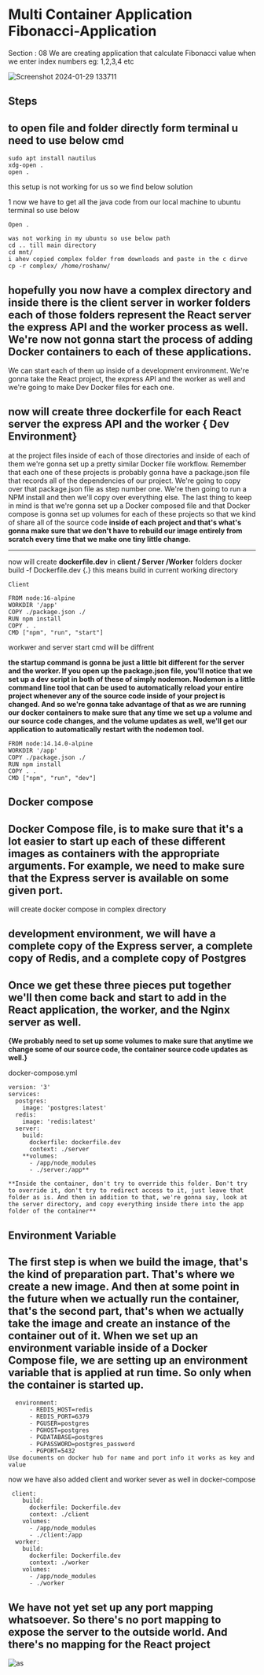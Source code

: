 # Multi Container Application Fibonacci-Application

Section : 08
We are creating application that calculate Fibonacci value when we enter index numbers eg: 1,2,3,4 etc 

![Screenshot 2024-01-29 133711](https://github.com/roshanwaghmare/Fibonacci-Application/assets/142305817/b164bdf6-d39d-440e-93ea-ef75650c9ec1)

## Steps


## to open file and folder directly form terminal u need to use below cmd

```
sudo apt install nautilus
xdg-open .
open .
```
this setup is not working for us so we find below solution 

1 now we have to get all the java code from our local machine to ubuntu terminal so use below

````
Open .

was not working in my ubuntu so use below path
cd .. till main directory
cd mnt/
i ahev copied complex folder from downloads and paste in the c dirve 
cp -r complex/ /home/roshanw/
````
## hopefully you now have a complex directory and inside there is the client server in worker folders  each of those folders represent the React server the express API and the worker process as well. We're now not gonna start the process of adding Docker containers to each of these applications.

We can start each of them up inside of a development environment. We're gonna take the React project, the express API and the worker as well and we're going to make Dev Docker files for each one.

## now will create three dockerfile for each React server the express API and the worker { Dev Environment}

at the project files inside of each of those directories and inside of each of them we're gonna set up a pretty similar Docker file workflow. Remember that each one of these projects is probably gonna have a package.json file that records all of the dependencies of our project. We're going to copy over that package.json file as step number one. We're then going to run a NPM install and then we'll copy over everything else. The last thing to keep in mind is that we're gonna set up a Docker composed file and that Docker compose is gonna set up volumes for each of these projects so that we kind of share all of the source code
**inside of each project and that's what's gonna make sure that we don't have to rebuild our image entirely from scratch every time that we make one tiny little change.**



----------------------------------------------------------------------------------------------------------------------------------------------------------------------------------------------------------------

now will create **dockerfile.dev** in **client / Server /Worker** folders 
docker build -f Dockerfile.dev {**.**} this means build in current working directory 
````
Client

FROM node:16-alpine
WORKDIR '/app'
COPY ./package.json ./
RUN npm install
COPY . .
CMD ["npm", "run", "start"]

````
workwer and server start cmd will be diffrent

**the startup command is gonna be just a little bit different for the server and the worker. If you open up the package.json file, you'll notice that we set up a dev script in both of these of simply nodemon. Nodemon is a little command line tool that can be used to automatically reload your entire project whenever any of the source code inside of your project is changed. And so we're gonna take advantage of that as we are running our docker containers to make sure that any time we set up a volume and our source code changes, and the volume updates as well, we'll get our application to automatically restart with the nodemon tool.**
````
FROM node:14.14.0-alpine
WORKDIR '/app'
COPY ./package.json ./
RUN npm install
COPY . .
CMD ["npm", "run", "dev"]

````
## Docker compose

## Docker Compose file, is to make sure that it's a lot easier to start up each of these different images as containers with the appropriate arguments. For example, we need to make sure that the Express server is available on some given port.

will create docker compose in complex directory 

## development environment, we will have a complete copy of the Express server, a complete copy of Redis, and a complete copy of Postgres

## Once we get these three pieces put together we'll then come back and start to add in the React application, the worker, and the Nginx server as well.

**{We probably need to set up some volumes
to make sure that anytime we change some of our source code,
the container source code updates as well.}**

docker-compose.yml
````
version: '3'
services:
  postgres:
    image: 'postgres:latest'
  redis:  
    image: 'redis:latest'
  server:
    build:
      dockerfile: dockerfile.dev
      context: ./server
    **volumes:
      - /app/node_modules
      - ./server:/app**

**Inside the container, don't try to override this folder. Don't try to override it, don't try to redirect access to it, just leave that folder as is. And then in addition to that, we're gonna say, look at the server directory, and copy everything inside there into the app folder of the container**
````
## Environment Variable

## The first step is when we build the image, that's the kind of preparation part. That's where we create a new image. And then at some point in the future when we actually run the container, that's the second part, that's when we actually take the image and create an instance of the container out of it. When we set up an environment variable inside of a Docker Compose file, we are setting up an environment variable that is applied at run time. So only when the container is started up.

````
  environment:
      - REDIS_HOST=redis
      - REDIS_PORT=6379
      - PGUSER=postgres
      - PGHOST=postgres
      - PGDATABASE=postgres
      - PGPASSWORD=postgres_password
      - PGPORT=5432
Use documents on docker hub for name and port info it works as key and value 
````
now we have also added client and worker sever as well in docker-compose

````
 client:
    build: 
      dockerfile: Dockerfile.dev
      context: ./client
    volumes:
      - /app/node_modules
      - ./client:/app
  worker:
    build: 
      dockerfile: Dockerfile.dev
      context: ./worker
    volumes:
      - /app/node_modules
      - ./worker  
````
## We have not yet set up any port mapping whatsoever. So there's no port mapping to expose the server to the outside world. And there's no mapping for the React project

![as](https://github.com/roshanwaghmare/Fibonacci-Application/assets/142305817/36b15bf8-9991-4e92-91ec-27659d9ff827)

